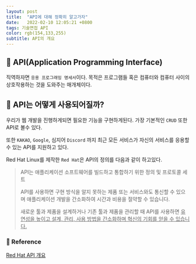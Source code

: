```yaml
---
layout: post
title:  "API에 대해 정확히 알고가자"
date:   2022-02-10 12:05:21 +0800
tags: 기술면접 API
color: rgb(154,133,255)
subtitle: API의 개요
--- 
```

## 🚀 API(Application Programming Interface)

직역하자면 `응용 프로그래밍 명세서`이다.
목적은 프로그램들 혹은 컴퓨터와 컴퓨터 사이의 상호작용하는 것을 도와주는 매개체이다.


## 🚀 API는 어떻게 사용되어질까?

우리가 웹 개발을 진행하게되면 필요한 기능을 구현하게된다.
가장 기본적인 `CRUD` 또한 API로 볼수 있다.  

또한 `KAKAO`, `Google`, 심지어 `Discord` 까지 
최근 모든 서비스가 자신의 서비스를 응용할 수 있는 API를 지원하고 있다.

Red Hat Linux를 제작한 `Red Hat`은 API의 정의를 다음과 같이 하고있다.


>API는 애플리케이션 소프트웨어를 빌드하고 통합하기 위한 정의 및 프로토콜  세트
>
>API를 사용하면 구현 방식을 알지 못하는 제품 또는 서비스와도 통신할 수 있으며 애플리케이션 개발을 간소화하여 
시간과 비용을 절약할 수 있습니다. 
>
>새로운 툴과 제품을 설계하거나 기존 툴과 제품을 관리할 때 API를 사용하면 
<u>유연성을 높이고 설계, 관리, 사용 방법을 간소화하며 혁신의 기회를 얻을 수 있습니다.</u>


### 🧾 Reference

[Red Hat API 개요](https://www.redhat.com/ko/topics/api/what-are-application-programming-interfaces)
